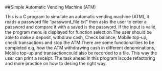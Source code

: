 ##Simple Automatic Vending Machine (ATM)

This is a C program to simulate an automatic vending machine (ATM), it reads a password file “password_file.txt” then asks the user to enter a password and compare it with a saved is the password. If the input is valid, the program menu is displayed for function selection.The user should be able to make a deposit, withdraw cash, Check balance, Mobile top-up, check transactions and stop the ATM.There are some functionalities to be completed e.g, how the ATM withdrawing cash in different denominations, Mobile top-up and transactioncould also be recorded to a file. This way the user can print a receipt. The task ahead in this program iscode refactoring and more practice on how to desing the right way.
